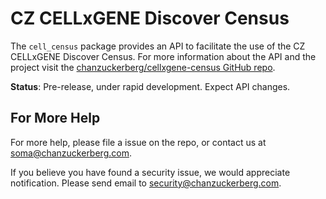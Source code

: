 # CZ CELLxGENE Discover Census

The `cell_census` package provides an API to facilitate the use of the CZ CELLxGENE Discover Census. For more information about the API and the project visit the [chanzuckerberg/cellxgene-census GitHub repo](https://github.com/chanzuckerberg/cellxgene-census/). 

**Status**: Pre-release, under rapid development. Expect API changes.


## For More Help
For more help, please file a issue on the repo, or contact us at <soma@chanzuckerberg.com>.

If you believe you have found a security issue, we would appreciate notification. Please send email to <security@chanzuckerberg.com>.
